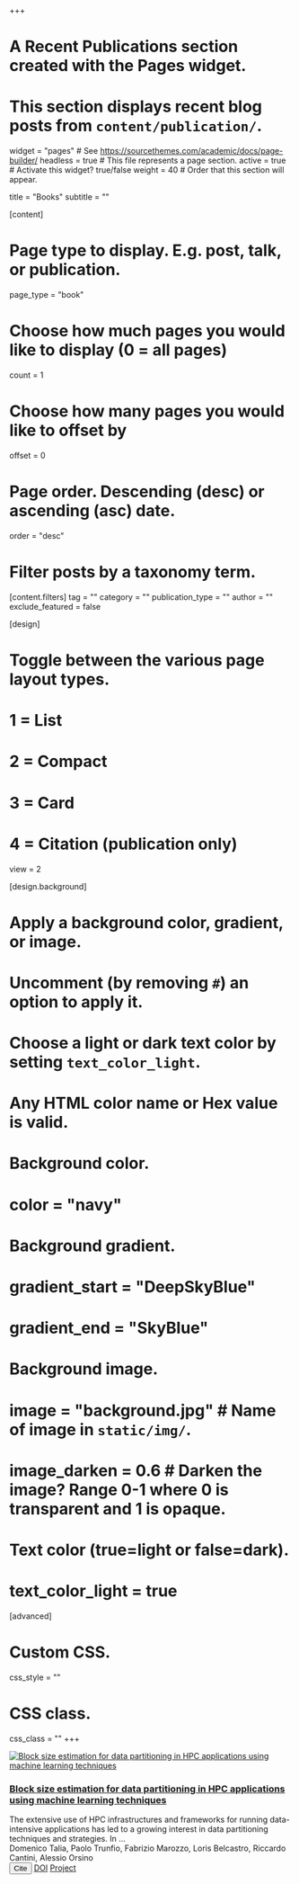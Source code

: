+++
# A Recent Publications section created with the Pages widget.
# This section displays recent blog posts from `content/publication/`.

widget = "pages"  # See https://sourcethemes.com/academic/docs/page-builder/
headless = true  # This file represents a page section.
active = true # Activate this widget? true/false
weight = 40  # Order that this section will appear.

title = "Books"
subtitle = ""

[content]
  # Page type to display. E.g. post, talk, or publication.
  page_type = "book"
  
  # Choose how much pages you would like to display (0 = all pages)
  count = 1
  
  # Choose how many pages you would like to offset by
  offset = 0

  # Page order. Descending (desc) or ascending (asc) date.
  order = "desc"

  # Filter posts by a taxonomy term.
  [content.filters]
    tag = ""
    category = ""
    publication_type = ""
    author = ""
    exclude_featured = false
  
[design]
  # Toggle between the various page layout types.
  #   1 = List
  #   2 = Compact
  #   3 = Card
  #   4 = Citation (publication only)
  view = 2
  
[design.background]
  # Apply a background color, gradient, or image.
  #   Uncomment (by removing `#`) an option to apply it.
  #   Choose a light or dark text color by setting `text_color_light`.
  #   Any HTML color name or Hex value is valid.
    
  # Background color.
  # color = "navy"
  
  # Background gradient.
  # gradient_start = "DeepSkyBlue"
  # gradient_end = "SkyBlue"
  
  # Background image.
  # image = "background.jpg"  # Name of image in `static/img/`.
  # image_darken = 0.6  # Darken the image? Range 0-1 where 0 is transparent and 1 is opaque.

  # Text color (true=light or false=dark).
  # text_color_light = true  
  
[advanced]
 # Custom CSS. 
 css_style = ""
 
 # CSS class.
 css_class = ""
+++
<div class="media stream-item">
	<div class="mr-3">
		<a href="https://doi.org/10.1142/q0444" target="_blank">
			<img src="img/book-cover.png" alt="Block size estimation for data partitioning in HPC applications using machine learning techniques"></a>
	</div>
	<div class="media-body">
		<h3 class="article-title mb-0 mt-0"><a href="/publication/journal-big-data-2024-blest-ml/">Block size estimation for data partitioning in HPC applications using machine learning techniques</a>
		</h3>
		<div class="article-style">The extensive use of HPC infrastructures and frameworks for running data-intensive applications has led to a growing interest in data partitioning techniques and strategies. In …
		</div>
		<div class="stream-meta article-metadata">
			<div><span>Domenico Talia</span>, <span>Paolo Trunfio</span>,
<span>Fabrizio Marozzo</span>, <span>Loris Belcastro</span>,
<span>Riccardo Cantini</span>, <span>Alessio Orsino</span>
			</div>
		</div>
		<div class="btn-links"><button type="button" class="btn btn-outline-primary my-1 mr-1 btn-sm js-cite-modal" data-filename="/publication/journal-big-data-2024-blest-ml/cite.bib">
Cite</button>
<a class="btn btn-outline-primary my-1 mr-1 btn-sm" href="https://doi.org/https://doi.org/10.1186/s40537-023-00862-w" target="_blank" rel="noopener">DOI</a>
<a class="btn btn-outline-primary my-1 mr-1 btn-sm" href="https://github.com/rcantini/BLEST-ML" target="_blank" rel="noopener"><i class="fab fa-github mr-1"></i>Project</a>
		</div>
	</div>
</div>